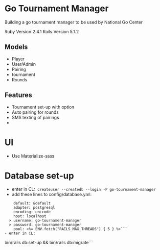 # Go Tournament Manager

Building a go tournament manager to be used by National Go Center

Ruby Version 2.4.1
Rails Version 5.1.2

## Models
- Player
- User/Admin
- Pairing
- tournament
- Rounds

## Features
- Tournament set-up with option
- Auto pairing for rounds
- SMS texting of pairings
-




# UI
- Use Materialize-sass


# Database set-up
-  enter in CL:```
createuser --createdb --login -P go-tournament-manager```
- add these lines to config/database.yml:
```
    default: &default
    adapter: postgresql
    encoding: unicode
    host: localhost
  > username: go-tournament-manager
  > password: go-tournament-manager
    pool: <%= ENV.fetch("RAILS_MAX_THREADS") { 5 } %>```
- enter in CL:
```
bin/rails db:set-up && bin/rails db:migrate```
